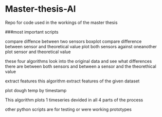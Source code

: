 # Master-thesis-AI
Repo for code used in the workings of the master thesis

###most important scripts

compare diffence between two sensors boxplot
compare difference between sensor and theoretical value
plot both sensors against oneanother
plot sensor and theoretical value

these four algorithms look into the original data and see what differences there are between both sensors and between a sensor and the theorethical value

extract features
    this algorithm extract features of the given dataset

plot dough temp by timestamp

  This algorithm plots 1 timeseries devided in all 4 parts of the process 

other python scripts are for testing or were working prototypes
